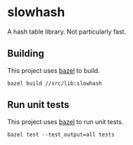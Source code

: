# slowhash

A hash table library. Not particularly fast.

## Building

This project uses [bazel](https://www.bazel.build/) to build.

```
bazel build //src/lib:slowhash
```

## Run unit tests

This project uses [bazel](https://www.bazel.build/) to run unit tests.

```
bazel test --test_output=all tests
```
